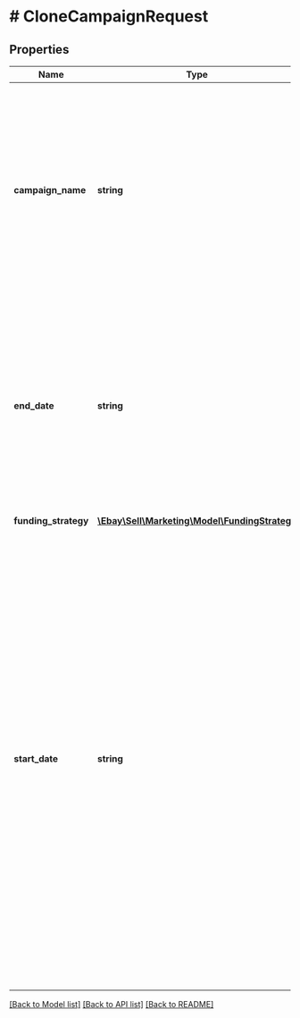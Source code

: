 # # CloneCampaignRequest

## Properties

Name | Type | Description | Notes
------------ | ------------- | ------------- | -------------
**campaign_name** | **string** | A seller-defined name for the newly-cloned campaign. This value must be unique for the seller. You can use any alphanumeric characters in the name, except the less than (&amp;lt;) or greater than (&amp;gt;) characters.Max length: 80 characters | [optional]
**end_date** | **string** | The date and time the campaign ends, in UTC format (yyyy-MM-ddThh:mm:ssZ). If this field is blank (code&amp;gt;null), it indicates a campaign that has no end date. For display purposes, convert this time into the local time of the seller. | [optional]
**funding_strategy** | [**\Ebay\Sell\Marketing\Model\FundingStrategy**](FundingStrategy.md) |  | [optional]
**start_date** | **string** | The date and time the cloned campaign starts, in UTC format (yyyy-MM-ddThh:mm:ssZ). For display purposes, convert this time into the local time of the seller. On the date specified, the service derives the keywords for each listing in the campaign, creates an ad for each listing, and associates each new ad with the campaign. The campaign starts after this process is completed. The amount of time it takes the service to start the campaign depends on the number of listings in the campaign. Call getCampaign to check the status of the campaign. | [optional]

[[Back to Model list]](../../README.md#models) [[Back to API list]](../../README.md#endpoints) [[Back to README]](../../README.md)
